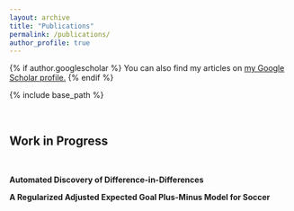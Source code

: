 ```yaml
---
layout: archive
title: "Publications"
permalink: /publications/
author_profile: true
---
```


{% if author.googlescholar %}
  You can also find my articles on <u><a href="{{author.googlescholar}}">my Google Scholar profile</a>.</u>
{% endif %}

{% include base_path %}

<br />

Work in Progress
------

<br />

**Automated Discovery of Difference-in-Differences**

**A Regularized Adjusted Expected Goal Plus-Minus Model for Soccer**

<!---
(with [Edvin Tran Hoac](https://www.edvintranhoac.com/), and [Phong Hoang](https://medium.com/@IwriteDSblog))
-->


<!---

{% for post in site.publications reversed %}
  {% include archive-single.html %}
 {% endfor %}

-->
